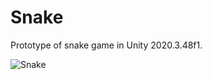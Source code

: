 # Snake
Prototype of snake game in Unity 2020.3.48f1.

![Snake](https://github.com/potmesil/Snake/assets/5638033/b8ad3e0f-1a2a-4ec8-b12e-a34a7d4e9d77)
